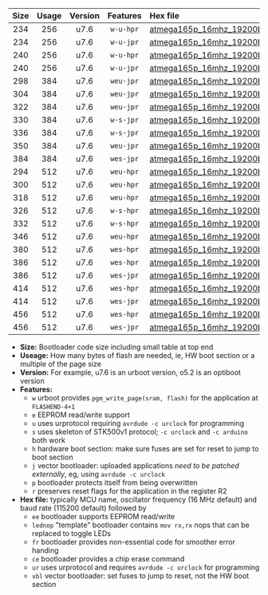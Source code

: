 |Size|Usage|Version|Features|Hex file|
|:-:|:-:|:-:|:-:|:--|
|234|256|u7.6|`w-u-hpr`|[atmega165p_16mhz_19200bps_ur.hex](https://raw.githubusercontent.com/stefanrueger/urboot/main/atmega165p_16mhz_19200bps_ur.hex)|
|234|256|u7.6|`w-u-jpr`|[atmega165p_16mhz_19200bps_ur_vbl.hex](https://raw.githubusercontent.com/stefanrueger/urboot/main/atmega165p_16mhz_19200bps_ur_vbl.hex)|
|240|256|u7.6|`w-u-hpr`|[atmega165p_16mhz_19200bps_lednop_ur.hex](https://raw.githubusercontent.com/stefanrueger/urboot/main/atmega165p_16mhz_19200bps_lednop_ur.hex)|
|240|256|u7.6|`w-u-jpr`|[atmega165p_16mhz_19200bps_lednop_ur_vbl.hex](https://raw.githubusercontent.com/stefanrueger/urboot/main/atmega165p_16mhz_19200bps_lednop_ur_vbl.hex)|
|298|384|u7.6|`weu-jpr`|[atmega165p_16mhz_19200bps_ee_ur_vbl.hex](https://raw.githubusercontent.com/stefanrueger/urboot/main/atmega165p_16mhz_19200bps_ee_ur_vbl.hex)|
|304|384|u7.6|`weu-jpr`|[atmega165p_16mhz_19200bps_ee_lednop_ur_vbl.hex](https://raw.githubusercontent.com/stefanrueger/urboot/main/atmega165p_16mhz_19200bps_ee_lednop_ur_vbl.hex)|
|322|384|u7.6|`weu-jpr`|[atmega165p_16mhz_19200bps_ee_lednop_fr_ur_vbl.hex](https://raw.githubusercontent.com/stefanrueger/urboot/main/atmega165p_16mhz_19200bps_ee_lednop_fr_ur_vbl.hex)|
|330|384|u7.6|`w-s-jpr`|[atmega165p_16mhz_19200bps_vbl.hex](https://raw.githubusercontent.com/stefanrueger/urboot/main/atmega165p_16mhz_19200bps_vbl.hex)|
|336|384|u7.6|`w-s-jpr`|[atmega165p_16mhz_19200bps_lednop_vbl.hex](https://raw.githubusercontent.com/stefanrueger/urboot/main/atmega165p_16mhz_19200bps_lednop_vbl.hex)|
|350|384|u7.6|`weu-jpr`|[atmega165p_16mhz_19200bps_ee_lednop_fr_ce_ur_vbl.hex](https://raw.githubusercontent.com/stefanrueger/urboot/main/atmega165p_16mhz_19200bps_ee_lednop_fr_ce_ur_vbl.hex)|
|384|384|u7.6|`wes-jpr`|[atmega165p_16mhz_19200bps_ee_vbl.hex](https://raw.githubusercontent.com/stefanrueger/urboot/main/atmega165p_16mhz_19200bps_ee_vbl.hex)|
|294|512|u7.6|`weu-hpr`|[atmega165p_16mhz_19200bps_ee_ur.hex](https://raw.githubusercontent.com/stefanrueger/urboot/main/atmega165p_16mhz_19200bps_ee_ur.hex)|
|300|512|u7.6|`weu-hpr`|[atmega165p_16mhz_19200bps_ee_lednop_ur.hex](https://raw.githubusercontent.com/stefanrueger/urboot/main/atmega165p_16mhz_19200bps_ee_lednop_ur.hex)|
|318|512|u7.6|`weu-hpr`|[atmega165p_16mhz_19200bps_ee_lednop_fr_ur.hex](https://raw.githubusercontent.com/stefanrueger/urboot/main/atmega165p_16mhz_19200bps_ee_lednop_fr_ur.hex)|
|326|512|u7.6|`w-s-hpr`|[atmega165p_16mhz_19200bps.hex](https://raw.githubusercontent.com/stefanrueger/urboot/main/atmega165p_16mhz_19200bps.hex)|
|332|512|u7.6|`w-s-hpr`|[atmega165p_16mhz_19200bps_lednop.hex](https://raw.githubusercontent.com/stefanrueger/urboot/main/atmega165p_16mhz_19200bps_lednop.hex)|
|346|512|u7.6|`weu-hpr`|[atmega165p_16mhz_19200bps_ee_lednop_fr_ce_ur.hex](https://raw.githubusercontent.com/stefanrueger/urboot/main/atmega165p_16mhz_19200bps_ee_lednop_fr_ce_ur.hex)|
|380|512|u7.6|`wes-hpr`|[atmega165p_16mhz_19200bps_ee.hex](https://raw.githubusercontent.com/stefanrueger/urboot/main/atmega165p_16mhz_19200bps_ee.hex)|
|386|512|u7.6|`wes-hpr`|[atmega165p_16mhz_19200bps_ee_lednop.hex](https://raw.githubusercontent.com/stefanrueger/urboot/main/atmega165p_16mhz_19200bps_ee_lednop.hex)|
|386|512|u7.6|`wes-jpr`|[atmega165p_16mhz_19200bps_ee_lednop_vbl.hex](https://raw.githubusercontent.com/stefanrueger/urboot/main/atmega165p_16mhz_19200bps_ee_lednop_vbl.hex)|
|414|512|u7.6|`wes-hpr`|[atmega165p_16mhz_19200bps_ee_lednop_fr.hex](https://raw.githubusercontent.com/stefanrueger/urboot/main/atmega165p_16mhz_19200bps_ee_lednop_fr.hex)|
|414|512|u7.6|`wes-jpr`|[atmega165p_16mhz_19200bps_ee_lednop_fr_vbl.hex](https://raw.githubusercontent.com/stefanrueger/urboot/main/atmega165p_16mhz_19200bps_ee_lednop_fr_vbl.hex)|
|456|512|u7.6|`wes-hpr`|[atmega165p_16mhz_19200bps_ee_lednop_fr_ce.hex](https://raw.githubusercontent.com/stefanrueger/urboot/main/atmega165p_16mhz_19200bps_ee_lednop_fr_ce.hex)|
|456|512|u7.6|`wes-jpr`|[atmega165p_16mhz_19200bps_ee_lednop_fr_ce_vbl.hex](https://raw.githubusercontent.com/stefanrueger/urboot/main/atmega165p_16mhz_19200bps_ee_lednop_fr_ce_vbl.hex)|

- **Size:** Bootloader code size including small table at top end
- **Useage:** How many bytes of flash are needed, ie, HW boot section or a multiple of the page size
- **Version:** For example, u7.6 is an urboot version, o5.2 is an optiboot version
- **Features:**
  + `w` urboot provides `pgm_write_page(sram, flash)` for the application at `FLASHEND-4+1`
  + `e` EEPROM read/write support
  + `u` uses urprotocol requiring `avrdude -c urclock` for programming
  + `s` uses skeleton of STK500v1 protocol; `-c urclock` and `-c arduino` both work
  + `h` hardware boot section: make sure fuses are set for reset to jump to boot section
  + `j` vector bootloader: uploaded applications *need to be patched externally*, eg, using `avrdude -c urclock`
  + `p` bootloader protects itself from being overwritten
  + `r` preserves reset flags for the application in the register R2
- **Hex file:** typically MCU name, oscillator frequency (16 MHz default) and baud rate (115200 default) followed by
  + `ee` bootloader supports EEPROM read/write
  + `lednop` "template" bootloader contains `mov rx,rx` nops that can be replaced to toggle LEDs
  + `fr` bootloader provides non-essential code for smoother error handing
  + `ce` bootloader provides a chip erase command
  + `ur` uses urprotocol and requires `avrdude -c urclock` for programming
  + `vbl` vector bootloader: set fuses to jump to reset, not the HW boot section
